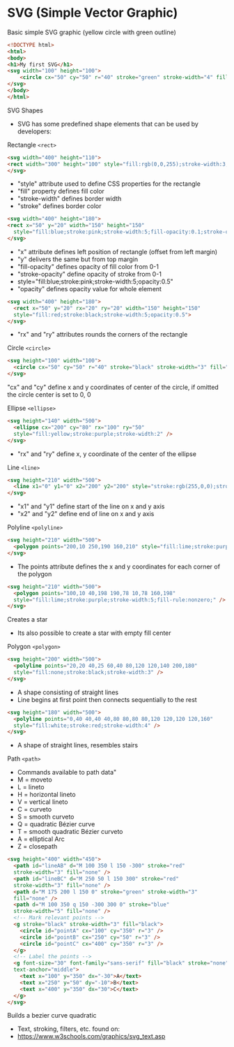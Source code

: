 # SVG (Simple Vector Graphic)

Basic simple SVG graphic (yellow circle with green outline)
``` HTML
<!DOCTYPE html>
<html> 
<body>
<h1>My first SVG</h1>
<svg width="100" height="100">
    <circle cx="50" cy="50" r="40" stroke="green" stroke-width="4" fill="yellow"> 
</svg>
</body>
</html>
```

SVG Shapes
- SVG has some predefined shape elements that can be used by developers:

Rectangle ```<rect>```
``` HTML
<svg width="400" height="110">
<rect width="300" height="100" style="fill:rgb(0,0,255);stroke-width:3;stroke:rgb(0,0,0)">
</svg>
```

- "style" attribute used to define CSS properties for the rectangle
- "fill" property defines fill color
- "stroke-width" defines border width
- "stroke" defines border color

``` HTML
<svg width="400" height="180">
<rect x="50" y="20" width="150" height="150"
  style="fill:blue;stroke:pink;stroke-width:5;fill-opacity:0.1;stroke-opacity:0.9">
</svg>
```

- "x" attribute defines left position of rectangle (offset from left margin)
- "y" delivers the same but from top margin
- "fill-opacity" defines opacity of fill color from 0-1
- "stroke-opacity" define opacity of stroke from 0-1
- style="fill:blue;stroke:pink;stroke-width:5;opacity:0.5"
- "opacity" defines opacity value for whole element


``` HTML
<svg width="400" height="180">
  <rect x="50" y="20" rx="20" ry="20" width="150" height="150"
  style="fill:red;stroke:black;stroke-width:5;opacity:0.5">
</svg>
```
- "rx" and "ry" attributes rounds the corners of the rectangle

Circle ```<circle>```
``` HTML
<svg height="100" width="100">
  <circle cx="50" cy="50" r="40" stroke="black" stroke-width="3" fill="red" />
</svg>
```
"cx" and "cy" define x and y coordinates of center of the circle, if omitted the circle center is set to 0, 0

Ellipse ```<ellipse>```
``` HTML
<svg height="140" width="500">
  <ellipse cx="200" cy="80" rx="100" ry="50"
  style="fill:yellow;stroke:purple;stroke-width:2" />
</svg>
```
- "rx" and "ry" define x, y coordinate of the center of the ellipse

Line ```<line>```
``` HTML
<svg height="210" width="500">
  <line x1="0" y1="0" x2="200" y2="200" style="stroke:rgb(255,0,0);stroke-width:2" />
</svg>
```

- "x1" and "y1" define start of the line on x and y axis
- "x2" and "y2" define end of line on x and y axis

Polyline ```<polyline>```
``` HTML
<svg height="210" width="500">
  <polygon points="200,10 250,190 160,210" style="fill:lime;stroke:purple;stroke-width:1" />
</svg>
```
- The points attribute defines the x and y coordinates for each corner of the polygon

``` HTML
<svg height="210" width="500">
  <polygon points="100,10 40,198 190,78 10,78 160,198"
  style="fill:lime;stroke:purple;stroke-width:5;fill-rule:nonzero;" />
</svg>
```

Creates a star
- Its also possible to create a star with empty fill center

Polygon ```<polygon>```
``` HTML
<svg height="200" width="500">
  <polyline points="20,20 40,25 60,40 80,120 120,140 200,180"
  style="fill:none;stroke:black;stroke-width:3" />
</svg>
```
- A shape consisting of straight lines
- Line begins at first point then connects sequentially to the rest

``` HTML
<svg height="180" width="500">
  <polyline points="0,40 40,40 40,80 80,80 80,120 120,120 120,160"
  style="fill:white;stroke:red;stroke-width:4" />
</svg>
```
- A shape of straight lines, resembles stairs

Path ```<path>```
- Commands available to path data"
- M = moveto
- L = lineto
- H = horizontal lineto
- V = vertical lineto
- C = curveto
- S = smooth curveto
- Q = quadratic Bézier curve
- T = smooth quadratic Bézier curveto
- A = elliptical Arc
- Z = closepath

``` HTML
<svg height="400" width="450">
  <path id="lineAB" d="M 100 350 l 150 -300" stroke="red"
  stroke-width="3" fill="none" />
  <path id="lineBC" d="M 250 50 l 150 300" stroke="red"
  stroke-width="3" fill="none" />
  <path d="M 175 200 l 150 0" stroke="green" stroke-width="3"
  fill="none" />
  <path d="M 100 350 q 150 -300 300 0" stroke="blue"
  stroke-width="5" fill="none" />
  <!-- Mark relevant points -->
  <g stroke="black" stroke-width="3" fill="black">
    <circle id="pointA" cx="100" cy="350" r="3" />
    <circle id="pointB" cx="250" cy="50" r="3" />
    <circle id="pointC" cx="400" cy="350" r="3" />
  </g>
  <!-- Label the points -->
  <g font-size="30" font-family="sans-serif" fill="black" stroke="none"
  text-anchor="middle">
    <text x="100" y="350" dx="-30">A</text>
    <text x="250" y="50" dy="-10">B</text>
    <text x="400" y="350" dx="30">C</text>
  </g>
</svg>
```

Builds a bezier curve quadratic
- Text, stroking, filters, etc. found on:
- https://www.w3schools.com/graphics/svg_text.asp
